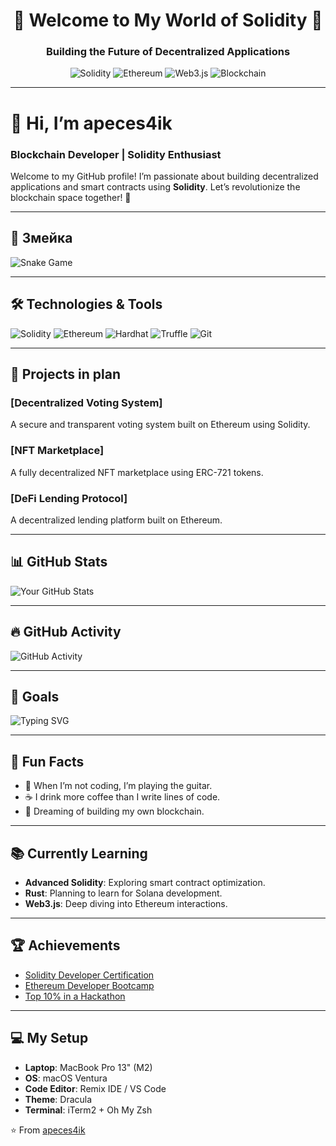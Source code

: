<div align="center">
  <h1>🚀 Welcome to My World of Solidity 🚀</h1>
  <h3>Building the Future of Decentralized Applications</h3>
  <img src="https://img.shields.io/badge/Solidity-%23363636.svg?style=for-the-badge&logo=solidity&logoColor=white" alt="Solidity">
  <img src="https://img.shields.io/badge/Ethereum-3C3C3D?style=for-the-badge&logo=Ethereum&logoColor=white" alt="Ethereum">
  <img src="https://img.shields.io/badge/Web3.js-F16822?style=for-the-badge&logo=web3.js&logoColor=white" alt="Web3.js">
  <img src="https://img.shields.io/badge/Blockchain-121D33?style=for-the-badge&logo=blockchain.com&logoColor=white" alt="Blockchain">
</div>

---

# 👋 Hi, I’m **apeces4ik**
### Blockchain Developer | Solidity Enthusiast

Welcome to my GitHub profile! I’m passionate about building decentralized applications and smart contracts using **Solidity**. Let’s revolutionize the blockchain space together! 🚀

---

## 🐍 Змейка

![Snake Game](https://raw.githubusercontent.com/apeces4ik/snake-game/output/github-snake.svg)

---

## 🛠️ Technologies & Tools

![Solidity](https://img.shields.io/badge/Solidity-%23363636.svg?style=for-the-badge&logo=solidity&logoColor=white)
![Ethereum](https://img.shields.io/badge/Ethereum-3C3C3D?style=for-the-badge&logo=Ethereum&logoColor=white)
![Hardhat](https://img.shields.io/badge/Hardhat-FFF100?style=for-the-badge&logo=hardhat&logoColor=black)
![Truffle](https://img.shields.io/badge/Truffle-3C3C3D?style=for-the-badge&logo=truffle&logoColor=white)
![Git](https://img.shields.io/badge/Git-F05032?style=for-the-badge&logo=git&logoColor=white)

---

## 🚀 Projects in plan

### [Decentralized Voting System]
A secure and transparent voting system built on Ethereum using Solidity.

### [NFT Marketplace]
A fully decentralized NFT marketplace using ERC-721 tokens.

### [DeFi Lending Protocol]
A decentralized lending platform built on Ethereum.

---

## 📊 GitHub Stats

![Your GitHub Stats](https://github-readme-stats.vercel.app/api?username=apeces4ik&show_icons=true&theme=radical)

---

## 🔥 GitHub Activity

![GitHub Activity](https://github-readme-activity-graph.vercel.app/graph?username=apeces4ik&theme=github)

---

## 🎯 Goals

![Typing SVG](https://readme-typing-svg.herokuapp.com/?lines=Building+decentralized+apps;Learning+Solidity+every+day;Exploring+Web3+world&center=true&width=500&height=50)

---

## 🎉 Fun Facts

- 🎸 When I’m not coding, I’m playing the guitar.
- ☕ I drink more coffee than I write lines of code.
- 🚀 Dreaming of building my own blockchain.

---

## 📚 Currently Learning

- **Advanced Solidity**: Exploring smart contract optimization.
- **Rust**: Planning to learn for Solana development.
- **Web3.js**: Deep diving into Ethereum interactions.

---

## 🏆 Achievements

- [Solidity Developer Certification](https://example.com)
- [Ethereum Developer Bootcamp](https://example.com)
- [Top 10% in a Hackathon](https://example.com)

---

## 💻 My Setup

- **Laptop**: MacBook Pro 13" (M2)
- **OS**: macOS Ventura
- **Code Editor**: Remix IDE / VS Code
- **Theme**: Dracula
- **Terminal**: iTerm2 + Oh My Zsh

⭐️ From [apeces4ik](https://github.com/apeces4ik)
